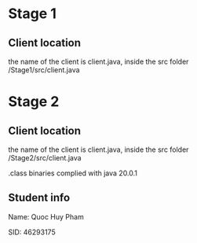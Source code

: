 # Stage 1
## Client location
the name of the client is client.java, inside the src folder
/Stage1/src/client.java

# Stage 2
## Client location

the name of the client is client.java, inside the src folder
/Stage2/src/client.java


.class binaries complied with java 20.0.1

## Student info
Name: Quoc Huy Pham

SID: 46293175 
